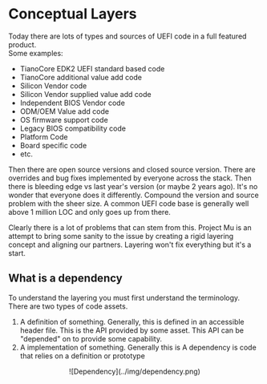 # Conceptual Layers

Today there are lots of types and sources of UEFI code in a full featured product.  
Some examples:
* TianoCore EDK2 UEFI standard based code
* TianoCore additional value add code
* Silicon Vendor code
* Silicon Vendor supplied value add code
* Independent BIOS Vendor code
* ODM/OEM Value add code
* OS firmware support code
* Legacy BIOS compatibility code
* Platform Code
* Board specific code
* etc.

Then there are open source versions and closed source version.  There are overrides and bug fixes implemented by everyone across the stack.  Then there is bleeding edge vs last year's version (or maybe 2 years ago).  It's no wonder that everyone does it differently.  Compound the version and source problem with the sheer size.  A common UEFI code base is generally well above 1 million LOC and only goes up from there.  

Clearly there is a lot of problems that can stem from this.  Project Mu is an attempt to bring some sanity to the issue by creating a rigid layering concept and aligning our partners.  Layering won't fix everything but it's a start.

## What is a dependency

To understand the layering you must first understand the terminology.  There are two types of code assets.  

1. A definition of something.  Generally, this is defined in an accessible header file.  This is the API provided by some asset.  This API can be "depended" on to provide some capability.  
2. A implementation of something.  Generally this is  A dependency is code that relies on a definition or prototype

<center>![Dependency](../img/dependency.png)</center>
